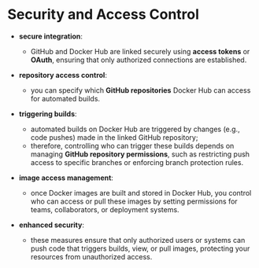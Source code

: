 # Security and Access Control

- **secure integration**: 
  - GitHub and Docker Hub are linked securely using **access tokens** or **OAuth**, ensuring that only authorized connections are established.
- **repository access control**: 
  - you can specify which **GitHub repositories** Docker Hub can access for automated builds.
- **triggering builds**: 
  - automated builds on Docker Hub are triggered by changes (e.g., code pushes) made in the linked GitHub repository;
  - therefore, controlling who can trigger these builds depends on managing **GitHub repository permissions**, such as restricting push access to specific branches or enforcing branch protection rules.
 

- **image access management**: 
  - once Docker images are built and stored in Docker Hub, you control who can access or pull these images by setting permissions for teams, collaborators, or deployment systems.
- **enhanced security**: 
  - these measures ensure that only authorized users or systems can push code that triggers builds, view, or pull images, protecting your resources from unauthorized access.  
